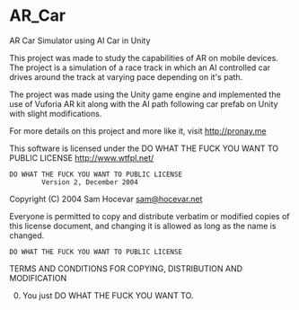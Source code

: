 # AR_Car
AR Car Simulator using AI Car in Unity

This project was made to study the capabilities of AR on mobile devices. The project is a simulation of a race track in which an AI controlled car drives around the track at varying pace depending on it's path.

The project was made using the Unity game engine and implemented the use of Vuforia AR kit along with the AI path following car prefab on Unity with slight modifications. 

For more details on this project and more like it, visit http://pronay.me

This software is licensed under the DO WHAT THE FUCK YOU WANT TO PUBLIC LICENSE http://www.wtfpl.net/

    DO WHAT THE FUCK YOU WANT TO PUBLIC LICENSE
            Version 2, December 2004

Copyright (C) 2004 Sam Hocevar sam@hocevar.net

Everyone is permitted to copy and distribute verbatim or modified copies of this license document, and changing it is allowed as long as the name is changed.

    DO WHAT THE FUCK YOU WANT TO PUBLIC LICENSE

TERMS AND CONDITIONS FOR COPYING, DISTRIBUTION AND MODIFICATION

0. You just DO WHAT THE FUCK YOU WANT TO.
